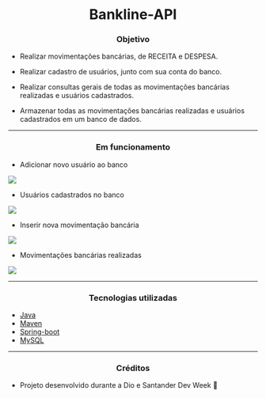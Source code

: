 <h1 align=center>
    Bankline-API
</h1>

<h3 align=center>
    Objetivo
</h3>

- Realizar movimentações bancárias, de RECEITA e DESPESA.

- Realizar cadastro de usuários, junto com sua conta do banco.

- Realizar consultas gerais de todas as movimentações bancárias realizadas e usuários cadastrados.

- Armazenar todas as movimentações bancárias realizadas e usuários cadastrados em um banco de dados.

---

<h3 align=center>
    Em funcionamento
</h3>

- Adicionar novo usuário ao banco
<img src="https://github.com/LuisFernandoChagas/Bankline-api/blob/main/src/assets/Adicionar_novo_usuario_ao_banco.png">

- Usuários cadastrados no banco
<img src="https://github.com/LuisFernandoChagas/Bankline-api/blob/main/src/assets/Usuarios_cadastrados_no_banco.png">

- Inserir nova movimentação bancária
<img src="https://github.com/LuisFernandoChagas/Bankline-api/blob/main/src/assets/Inserir_movimentacao_bancaria.png">

- Movimentações bancárias realizadas
<img src="https://github.com/LuisFernandoChagas/Bankline-api/blob/main/src/assets/Movimentacoes_bancarias_realizadas.png">


---

<h3 align=center>
    Tecnologias utilizadas
</h3>

- [Java](https://www.java.com/pt-BR/)
- [Maven](https://start.spring.io/)
- [Spring-boot](https://spring.io/projects/spring-boot)
- [MySQL](https://www.mysql.com/)

---

<h3 align=center>
    Créditos
</h3>

- Projeto desenvolvido durante a Dio e Santander Dev Week 🚀
